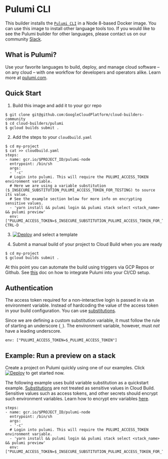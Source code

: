 # Pulumi CLI

This builder installs the [`Pulumi CLI`](https://pulumi.io/quickstart/install.html) in a Node 8-based Docker image. You can use this image to install other language tools too. If you would like to see the Pulumi builder for other languages, please contact us on our community [Slack](https://slack.pulumi.io).

## What is Pulumi?

Use your favorite languages to build, deploy, and manage cloud software – on any cloud – with one workflow for developers and operators alike.
Learn more at [pulumi.com](https://www.pulumi.com).

## Quick Start

1. Build this image and add it to your gcr repo

```
$ git clone git@github.com:GoogleCloudPlatform/cloud-builders-community
$ cd cloud-builders/pulumi
$ gcloud builds submit .
```

2. Add the steps to your `cloudbuild.yaml`

```
$ cd my-project
$ cat >> cloudbuild.yaml
steps:
- name: gcr.io/$PROJECT_ID/pulumi-node
  entrypoint: /bin/sh
  args:
  - '-c'
  # Login into pulumi. This will require the PULUMI_ACCESS_TOKEN environment variable.
  # Here we are using a variable substitution ($_INSECURE_SUBSTITUTION_PULUMI_ACCESS_TOKEN_FOR_TESTING) to source its value.
  # See the example section below for more info on encrypting sensitive values.
  - 'yarn install && pulumi login && pulumi stack select <stack_name> && pulumi preview'
  env: ["PULUMI_ACCESS_TOKEN=$_INSECURE_SUBSTITUTION_PULUMI_ACCESS_TOKEN_FOR_TESTING"]
CTRL-D
```

3. [![Deploy](https://get.pulumi.com/new/button.svg)](https://app.pulumi.com/new) and select a template

4. Submit a manual build of your project to Cloud Build when you are ready
```
$ cd my-project
$ gcloud builds submit .
```

At this point you can automate the build using triggers via GCP Repos or Github. See [this](https://pulumi.io/reference/cd-google-cloud-build.html) doc on how to integrate Pulumi into your CI/CD setup.

## Authentication

The access token required for a non-interactive login is passed in via an environment variable.
Instead of hardcoding the value of the access token in your build configuration. You can use [substitutions](https://cloud.google.com/cloud-build/docs/configuring-builds/substitute-variable-values).

Since we are defining a custom substitution variable, it must follow the rule of starting an underscore (`_`). The environment variable, however, must _not_ have a leading underscore.

```
env: ["PULUMI_ACCESS_TOKEN=$_PULUMI_ACCESS_TOKEN"]
```

## Example: Run a preview on a stack

Create a project on Pulumi quickly using one of our examples. Click [![Deploy](https://get.pulumi.com/new/button.svg)](https://app.pulumi.com/new) to get started now.

The following example uses build variable substitution as a quickstart example. [Substitutions](https://cloud.google.com/cloud-build/docs/configuring-builds/substitute-variable-values) are not treated as sensitive values in Cloud Build.
Sensitive values such as access tokens, and other secrets should encrypt such environment variables. Learn how to encrypt env variables [here](https://cloud.google.com/cloud-build/docs/securing-builds/use-encrypted-secrets-credentials#encrypting_an_environment_variable_using_the_cryptokey).

```
steps:
- name: gcr.io/$PROJECT_ID/pulumi-node
  entrypoint: /bin/sh
  args:
  - '-c'
  # Login into pulumi. This will require the PULUMI_ACCESS_TOKEN environment variable.
  - 'yarn install && pulumi login && pulumi stack select <stack_name> && pulumi preview'
  env: ["PULUMI_ACCESS_TOKEN=$_INSECURE_SUBSTITUTION_PULUMI_ACCESS_TOKEN_FOR_TESTING"]
```
